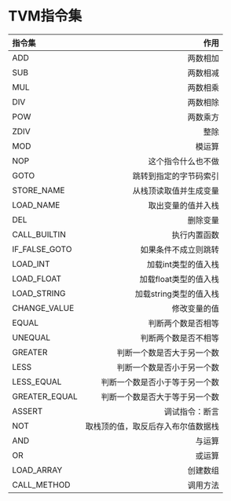 # TVM指令集

|指令集|作用|
|:---|---:|
|ADD|两数相加|
|SUB|两数相减|
|MUL|两数相乘|
|DIV|两数相除|
|POW|两数乘方|
|ZDIV|整除|
|MOD|模运算|
|NOP|这个指令什么也不做|
|GOTO|跳转到指定的字节码索引|
|STORE_NAME|从栈顶读取值并生成变量|
|LOAD_NAME|取出变量的值并入栈|
|DEL|删除变量|
|CALL_BUILTIN|执行内置函数|
|IF_FALSE_GOTO|如果条件不成立则跳转|
|LOAD_INT|加载int类型的值入栈|
|LOAD_FLOAT|加载float类型的值入栈|
|LOAD_STRING|加载string类型的值入栈|
|CHANGE_VALUE|修改变量的值|
|EQUAL|判断两个数是否相等|
|UNEQUAL|判断两个数是否不相等|
|GREATER|判断一个数是否大于另一个数|
|LESS|判断一个数是否小于另一个数|
|LESS_EQUAL|判断一个数是否小于等于另一个数|
|GREATER_EQUAL|判断一个数是否大于等于另一个数|
|ASSERT|调试指令：断言|
|NOT|取栈顶的值，取反后存入布尔值数据栈|
|AND|与运算|
|OR|或运算|
|LOAD_ARRAY|创建数组|
|CALL_METHOD|调用方法|
